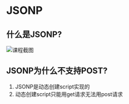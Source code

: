 # JSONP

## 什么是JSONP?

![课程截图](https://i.loli.net/2018/01/07/5a52204573630.png)

## JSONP为什么不支持POST?

1. JSONP是动态创建script实现的
2. 动态创建script只能用get请求无法用post请求